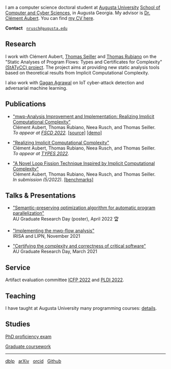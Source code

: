 I am a computer science doctoral student at [Augusta University][AU]
[School of Computer and Cyber Sciences][CCS], in Augusta Georgia. My advisor is
[Dr. Clément Aubert][CA]. You can find [my CV here][CV].

**Contact** &nbsp; [`nrusch@augusta.edu`][@]

## Research

I work with Clément Aubert, [Thomas Seiller][TS] and [Thomas Rubiano][TR] on the
"Static Analyses of Program Flows: Types and Certificates for Complexity" [(StATyCC) project][STATYCC]. 
The project aims at providing new static analysis tools based on theoretical results from Implicit Computational Complexity.

I also work with [Gagan Agrawal][GA] on IoT cyber-attack detection and adversarial machine learning.

## Publications

- ["mwp-Analysis Improvement and Implementation: Realizing Implicit Computational Complexity"](https://hal.archives-ouvertes.fr/hal-03596285)
  <br/>Clément Aubert, Thomas Rubiano, Neea Rusch, and Thomas Seiller.
  <br/>_To appear at [FSCD 2022](https://www.cs.tau.ac.il/~nachumd/FSCD/)._ [[source]][PYMWP] [[demo]](https://statycc.github.io/pymwp/demo/)

- ["Realizing Implicit Computational Complexity"](https://hal.archives-ouvertes.fr/hal-03603510)
  <br/>Clément Aubert, Thomas Rubiano, Neea Rusch, and Thomas Seiller.
  <br/>_To appear at [TYPES 2022](https://types22.inria.fr/)._

- ["A Novel Loop Fission Technique Inspired by Implicit Computational Complexity"](https://hal.archives-ouvertes.fr/hal-03669387)
  <br/>Clément Aubert, Thomas Rubiano, Neea Rusch, and Thomas Seiller.
  <br/>_In submission (5/2022)._ [[benchmarks]](https://github.com/statycc/icc-fission)

## Talks & Presentations                                                                                                                                                         

- ["Semantic-preserving optimization algorithm for automatic program parallelization"](./posts/2022-graduate-research-day)<br/>AU Graduate Research Day (poster), April 2022 🏆 

- ["Implementing the mwp-flow analysis"](./posts/2021-implementing-the-mwp-flow-analysis)<br/>IRISA and LIPN, November 2021                                                     

- ["Certifying the complexity and correctness of critical software"](./posts/2021-graduate-research-day)<br/>AU Graduate Research Day, March 2021                               

## Service

Artifact evaluation committee [ICFP 2022](https://icfp22.sigplan.org/committee/icfp-2022-artifact-evaluation-evaluators) and
[PLDI 2022](https://pldi22.sigplan.org/committee/pldi-2022-PLDI-Research-Artifacts-artifact-evaluation-committee).

## Teaching

I have taught at Augusta University many programming courses: [details](./posts/teaching).

## Studies

[PhD proficiency exam](./posts/exam)

[Graduate coursework](./posts/coursework)

---

[dblp](https://dblp.org/pid/296/3722) &nbsp;
[arXiv](https://arxiv.org/search/?query=Rusch%2C+Neea&searchtype=author) &nbsp;
[orcid](https://orcid.org/0000-0002-7354-5330) &nbsp;
[Github](https://github.com/nkrusch)

[AU]: https://www.augusta.edu/

[CCS]: https://www.augusta.edu/ccs/

[CA]: https://spots.augusta.edu/caubert/

[GA]: https://www.augusta.edu/faculty/directory/view.php?id=GAGRAWAL

[CV]: ./cv.pdf

[@]: mailto:nrusch@augusta.edu

[TS]: https://www.seiller.org/

[TR]: https://people.irisa.fr/Thomas.Rubiano/

[STATYCC]: https://spots.augusta.edu/caubert/research/statycc/

[PYMWP]: https://github.com/statycc/pymwp